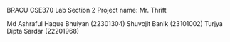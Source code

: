 BRACU
CSE370 Lab
Section 2
Project name: Mr. Thrift

Md Ashraful Haque Bhuiyan (22301304)
Shuvojit Banik (23101002)
Turjya Dipta Sardar (22201968)
